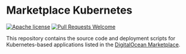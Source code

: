 # Marketplace Kubernetes

[![Apache license](https://img.shields.io/badge/license-Apache-blue.svg)](LICENSE) [![Pull Requests Welcome](https://img.shields.io/badge/PRs-welcome-brightgreen.svg?style=flat)](http://makeapullrequest.com)

This repository contains the source code and deployment scripts for Kubernetes-based applications listed in the [DigitalOcean Marketplace](https://marketplace.digitalocean.com).
